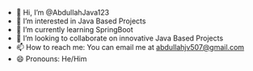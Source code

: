 - 👋 Hi, I’m @AbdullahJava123
- 👀 I’m interested in Java Based Projects
- 🌱 I’m currently learning SpringBoot
- 💞️ I’m looking to collaborate on innovative Java Based Projects
- 📫 How to reach me: You can email me at abdullahjv507@gmail.com
- 😄 Pronouns: He/Him


<!---
AbdullahJava123/AbdullahJava123 is a ✨ special ✨ repository because its `README.md` (this file) appears on your GitHub profile.
You can click the Preview link to take a look at your changes.
--->
